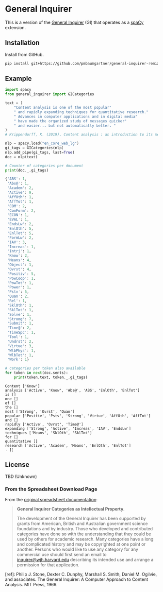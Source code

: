 # General Inquirer

This is a version of the [General Inquirer](http://www.wjh.harvard.edu/~inquirer/) (GI) that operates as a [spaCy](https://spacy.io/) extension.

## Installation

Install from GitHub. 

```bash
pip install git+https://github.com/pmbaumgartner/general-inquirer-remix
```

## Example

```python
import spacy
from general_inquirer import GICategories

text = (
    "Content analysis is one of the most popular"
    " and rapidly expanding techniques for quantitative research."
    " Advances in computer applications and in digital media"
    " have made the organized study of messages quicker"
    " and easier... but not automatically better. "
)
# Krippendorff, K. (2019). Content analysis : an introduction to its methodology.

nlp = spacy.load("en_core_web_lg")
gi_tags = GICategories(nlp)
nlp.add_pipe(gi_tags, last=True)
doc = nlp(text)

# Counter of categories per document
print(doc._.gi_tags)
```

```python
{'ABS': 1,
 'Abs@': 1,
 'Academ': 2,
 'Active': 9,
 'AffOth': 1,
 'AffTot': 1,
 'COM': 2,
 'ComForm': 2,
 'ECON': 1,
 'EVAL': 1,
 'EndsLw': 2,
 'EnlOth': 5,
 'EnlTot': 5,
 'FormLw': 2,
 'IAV': 3,
 'Increas': 1,
 'Intrj': 1,
 'Know': 2,
 'Means': 4,
 'Object': 1,
 'Ovrst': 4,
 'Positiv': 5,
 'PowCoop': 1,
 'PowTot': 1,
 'Power': 1,
 'Pstv': 5,
 'Quan': 2,
 'Rel': 1,
 'SklOth': 1,
 'SklTot': 1,
 'Solve': 1,
 'Strong': 7,
 'Submit': 1,
 'Time@': 2,
 'TimeSpc': 1,
 'Tool': 1,
 'Undrst': 2,
 'Virtue': 3,
 'WlbPhys': 1,
 'WlbTot': 1,
 'Work': 1}
```

```python
# categories per token also available
for token in next(doc.sents):
    print(token.text, token._.gi_tags)
```

```
Content ['Know']
analysis ['Active', 'Know', 'Abs@', 'ABS', 'EnlOth', 'EnlTot']
is []
one []
of []
the []
most ['Strong', 'Ovrst', 'Quan']
popular ['Positiv', 'Pstv', 'Strong', 'Virtue', 'AffOth', 'AffTot']
and []
rapidly ['Active', 'Ovrst', 'Time@']
expanding ['Strong', 'Active', 'Increas', 'IAV', 'EndsLw']
techniques ['Means', 'SklOth', 'SklTot']
for []
quantitative []
research ['Active', 'Academ', 'Means', 'EnlOth', 'EnlTot']
. []
```
## License

TBD (Unknown)

### From the Spreadsheet Download Page

From the [original spreadsheet documentation](http://www.wjh.harvard.edu/~inquirer/spreadsheet_guide.htm):

> **General Inquirer Categories as Intellectual Property.**
>
> The development of the General Inquirer has been supported by grants from American, British and Australian government science foundations and by industry. Those who developed and contributed categories have done so with the understanding that they could be used by others for academic research. Many categories have a long and complicated history and may be copyrighted at one point or another. Persons who would like to use any category for any commercial use should first send an email to inquirer@wjh.harvard.edu describing its intended use and arrange a permission for that application.

[ref]: Philip J. Stone, Dexter C. Dunphy, Marshall S. Smith, Daniel M. Ogilvie, and associates.
The General Inquirer: A Computer Approach to Content Analysis.
MIT Press, 1966.  
